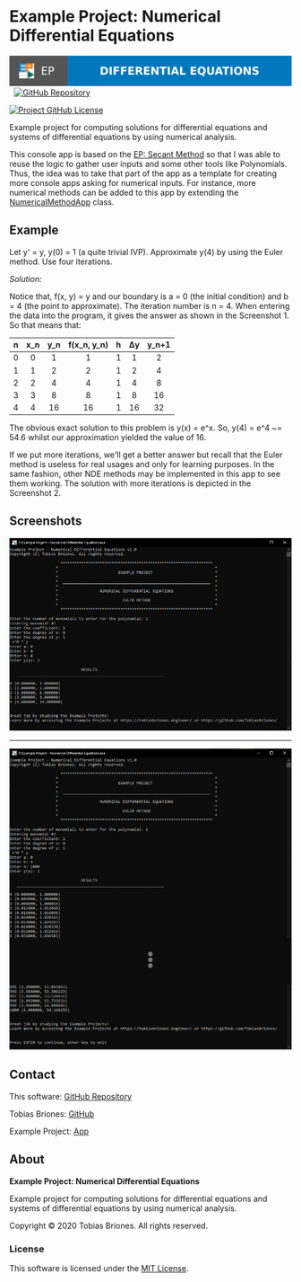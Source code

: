 # Example Project: Numerical Differential Equations

[![EP](https://raw.githubusercontent.com/TobiasBriones/images/main/example-projects/example.math.numerical.polynomial.cpp.secant-method/ep-differential-equations-badge.svg)](https://tobiasbriones.github.io/example-project/ep/numerical-differential-equations)
&nbsp;
[![GitHub Repository](https://raw.githubusercontent.com/TobiasBriones/general-images/main/example-projects/badges/ep-gh-repo-badge.svg)](https://github.com/TobiasBriones/example.math.numerical.cpp.differential-equations)

[![Project GitHub License](https://img.shields.io/github/license/TobiasBriones/example.math.numerical.cpp.differential-equations.svg?style=flat-square)](https://github.com/TobiasBriones/example.math.numerical.cpp.differential-equations/blob/main/LICENSE)

Example project for computing solutions for differential equations and systems of differential equations by using
numerical analysis.

This console app is based on
the [EP: Secant Method](https://github.com/TobiasBriones/example.math.numerical.polynomial.cpp.secant-method)
so that I was able to reuse the logic to gather user inputs and some other tools like Polynomials.
Thus, the idea was to take that part of the app as a template for creating more console apps asking
for numerical inputs. For instance, more numerical methods can be added to this app by extending
the [NumericalMethodApp](./Src/Math/Numerical/NumericalMethodApp.h) class.

## Example

Let y' = y, y(0) = 1 (a quite trivial IVP). Approximate y(4) by using the Euler method. Use four
iterations.

*Solution:*

Notice that, f(x, y) = y and our boundary is a = 0 (the initial condition) and b = 4 (the point to
approximate). The iteration number is n = 4. When entering the data into the program, it gives the
answer as shown in the Screenshot 1. So that means that:

| n | x_n | y_n | f(x_n, y_n) | h | Δy | y_n+1 |
|:---:|:-----:|:-----:|:-------------:|:---:|:----:|:-------:|
| 0 | 0   | 1   | 1           | 1 | 1  | 2     |
| 1 | 1   | 2   | 2           | 1 | 2  | 4     |
| 2 | 2   | 4   | 4           | 1 | 4  | 8     |
| 3 | 3   | 8   | 8           | 1 | 8  | 16    |
| 4 | 4   | 16  | 16          | 1 | 16 | 32    |

The obvious exact solution to this problem is y(x) = e^x. So, y(4) = e^4 ~= 54.6 whilst our
approximation yielded the value of 16.

If we put more iterations, we'll get a better answer but recall that the Euler method is useless for
real usages and only for learning purposes. In the same fashion, other NDE methods may be
implemented in this app to see them working. The solution with more iterations is depicted in the
Screenshot 2.

## Screenshots

[![Screenshot 1](https://raw.githubusercontent.com/TobiasBriones/images/main/example-projects/example.math.numerical.polynomial.cpp.secant-method/nde-screenshot-1.png)](https://github.com/TobiasBriones/images/tree/main/example-projects)

---

[![Screenshot 2](https://raw.githubusercontent.com/TobiasBriones/images/main/example-projects/example.math.numerical.polynomial.cpp.secant-method/nde-screenshot-2.png)](https://github.com/TobiasBriones/images/tree/main/example-projects)

## Contact

This software: [GitHub Repository](https://github.com/TobiasBriones/example.math.numerical.cpp.differential-equations)

Tobias Briones: [GitHub](https://github.com/TobiasBriones)

Example Project: [App](https://tobiasbriones.github.io/example-project)

## About

**Example Project: Numerical Differential Equations**

Example project for computing solutions for differential equations and systems of differential equations by using
numerical analysis.

Copyright © 2020 Tobias Briones. All rights reserved.

### License

This software is licensed under the [MIT License](./LICENSE).
